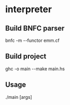 # interpreter
## Build BNFC parser 
bnfc -m --functor emm.cf

## Build project
ghc -o main --make main.hs

## Usage
./main [args]
